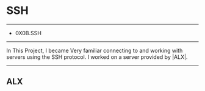 # SSH
---
* 0X0B.SSH 
---

In This Project, I became Very familiar connecting to and working
with servers using the SSH protocol. I worked on a server provided by |ALX|.

---

## ALX